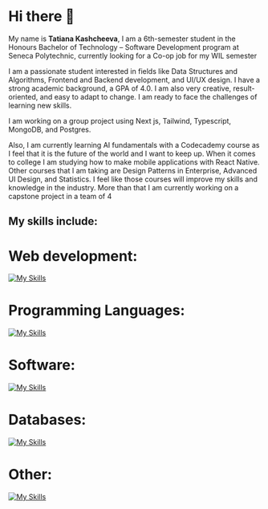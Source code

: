 # Hi there 👋
My name is **Tatiana Kashcheeva**, I am a 6th-semester student in the Honours Bachelor of Technology – Software Development program at Seneca Polytechnic, currently looking for a Co-op job for my WIL semester 

I am a passionate student interested in fields like Data Structures and Algorithms, Frontend and Backend development, and UI/UX design. I have a strong academic background, a GPA of 4.0. I am also very creative, result-oriented, and easy to adapt to change. I am ready to face the challenges of learning new skills.

I am working on a group project using Next js, Tailwind, Typescript, MongoDB, and Postgres.

Also, I am currently learning AI fundamentals with a Codecademy course as I feel that it is the future of the world and I want to keep up. When it comes to college I am studying how to make mobile applications with React Native. Other courses that I am taking are Design Patterns in Enterprise, Advanced UI Design, and Statistics. I feel like those courses will improve my skills and knowledge in the industry. More than that I am currently working on a capstone project in a team of 4

## My skills include:

# Web development: 

[![My Skills](https://skillicons.dev/icons?i=js,html,css,tailwind,cs,vercel,ts,react,nodejs,nextjs,heroku)](https://skillicons.dev)

# Programming Languages:

[![My Skills](https://skillicons.dev/icons?i=cpp,py)](https://skillicons.dev)

# Software: 

[![My Skills](https://skillicons.dev/icons?i=vscode,visualstudio,powershell)](https://skillicons.dev)

# Databases: 

[![My Skills](https://skillicons.dev/icons?i=postgres,mysql,mongodb)](https://skillicons.dev)

# Other: 

[![My Skills](https://skillicons.dev/icons?i=linux,git,github,figma)](https://skillicons.dev)
<!--
**Amoraa/Amoraa** is a ✨ _special_ ✨ repository because its `README.md` (this file) appears on your GitHub profile.

Here are some ideas to get you started:

- 🔭 I’m currently working on ...
- 🌱 I’m currently learning ...
- 👯 I’m looking to collaborate on ...
- 🤔 I’m looking for help with ...
- 💬 Ask me about ...
- 📫 How to reach me: ...
- 😄 Pronouns: ...
- ⚡ Fun fact: ...
-->
